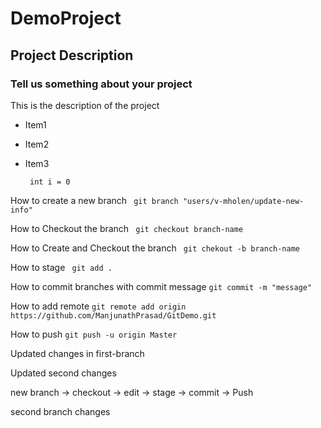 # DemoProject
## Project Description
### Tell us something about your project

This is the description of the project
- Item1
- Item2
- Item3

  ``` int i = 0```

How to create a new branch
``` git branch "users/v-mholen/update-new-info"```

How to Checkout the branch
``` git checkout branch-name```

How to Create and Checkout the branch
``` git chekout -b branch-name```

How to stage 
``` git add .```

How to commit branches with commit message
``` git commit -m "message" ```

How to add remote
```git remote add origin https://github.com/ManjunathPrasad/GitDemo.git```

How to push 
```git push -u origin Master```

Updated changes in first-branch

Updated second changes 

new branch -> checkout -> edit -> stage -> commit -> Push

second branch changes